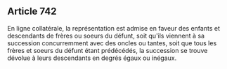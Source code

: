 Article 742
----
En ligne collatérale, la représentation est admise en faveur des enfants et
descendants de frères ou soeurs du défunt, soit qu'ils viennent à sa succession
concurremment avec des oncles ou tantes, soit que tous les frères et soeurs du
défunt étant prédécédés, la succession se trouve dévolue à leurs descendants en
degrés égaux ou inégaux.

